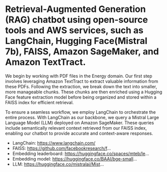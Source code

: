 # Retrieval-Augmented Generation (RAG) chatbot using open-source tools and AWS services, such as LangChain, Hugging Face(Mistral 7b), FAISS, Amazon SageMaker, and Amazon TextTract.


We begin by working with PDF files in the Energy domain. Our first step involves leveraging Amazon TextTract to extract valuable information from these PDFs. Following the extraction, we break down the text into smaller, more manageable chunks. These chunks are then enriched using a Hugging Face feature extraction model before being organized and stored within a FAISS index for efficient retrieval.

To ensure a seamless workflow, we employ LangChain to orchestrate the entire process. With LangChain as our backbone, we query a Mistral Large Language Model (LLM) deployed on Amazon SageMaker. These queries include semantically relevant context retrieved from our FAISS index, enabling our chatbot to provide accurate and context-aware responses.


- LangChain: https://www.langchain.com/
- FAISS: https://github.com/facebookresearch/f...
- Embedding leaderboard: https://huggingface.co/spaces/mteb/le...
- Embedding model: https://huggingface.co/BAAI/bge-small...
- LLM: https://huggingface.co/mistralai/Mist...
